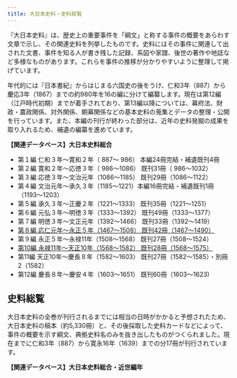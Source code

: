 ```yaml
---
title: 大日本史料・史料綜覧
---
```


<p>
『大日本史料』は、歴史上の重要事件を「綱文」と称する事件の概要をあらわす文章で示し、その関連史料を列挙したものです。史料にはその事件に関連して出された文書、事件を知る人が書き残した記録、系図や家譜、後世の著作や地誌など多様なものがあります。これらを事件の推移が分かりやすいように整理して掲げています。
</p>
<p>
年代的には『日本書紀』からはじまる六国史の後をうけ、仁和3年（887）から慶応3年（1867）までの約980年を16の編に分けて編纂します。現在は第12編（江戸時代初期）までが着手されており、第13編以降については、幕府法、財政・農政関係、対外関係、朝幕関係などの基本史料の蒐集とデータの整理・公開を行っています。また、本編の刊行が終わった部分は、近年の史料発掘の成果を取り入れるため、補遺の編纂を進めています。
</p>

<p>
<b> 【関連データベース】大日本史料総合</b>
</p>

<ul class="ul10">
<li>
    第１編 仁和３年～寛和２年（ 887～ 986） 本編24冊完結・補遺既刊4冊
</li>

<li>第２編 寛和２年～応徳３年（ 986～1086） 既刊31冊（ 986～1032）</li>

<li>第３編 応徳３年～文治元年（1086～1185） 既刊29冊（1086～1122）</li>
<li>
    第４編
    文治元年～承久３年（1185～1221）本編16冊完結・補遺既刊1冊（1193～1203）
</li>
<li>第５編 承久３年～正慶２年（1221～1333） 既刊35冊（1221～1251）</li>
<li>第６編 元弘３年～明徳３年（1333～1392） 既刊49冊（1333～1377）</li>
<li>第７編 明徳３年～文正元年（1392～1466） 既刊33冊（1392～1419）</li>
<li>
    <a
    target="_blank"
    href="https://www.hi.u-tokyo.ac.jp/personal/suegara/hensan.htm"
    >第８編 応仁元年～永正５年（1467～1508） 既刊42冊（1467～1490）</a
    >
</li>
<li>第９編 永正５年～永禄11年（1508～1568） 既刊27冊（1508～1524）</li>
<li>
    <a
    target="_blank"
    href="https://www.hi.u-tokyo.ac.jp/personal/kaneko/chusei/10hen.html"
    >第10編 永禄11年～天正10年（1568～1582） 既刊28冊（1568～1575）</a
    >
</li>
<li>
    第11編 天正10年～慶長８年（1582～1603）
    既刊27冊（1582～1585）・別冊2（1582）
</li>
<li>第12編 慶長８年～慶安４年（1603～1651） 既刊60冊（1603～1623)</li>
</ul>

<h2 class="h03">史料総覧</h2>

<p>
大日本史料の全巻が刊行されるまでには相当の日時がかかると予想されたため、大日本史料の稿本（約5,330冊）と、その後採取した史料カードなどによって、事件の概要を示す綱文、典拠史料名のみを抜き出したものがつくられました。現在までに仁和3年（887）から寛永16年（1639）までの分17冊が刊行されています。
</p>

<p>
<b> 【関連データベース】大日本史料総合・近世編年</b>
</p>